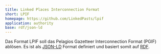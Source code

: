```yaml
---
title: Linked Places Interconnection Format 
short: LPIF
homepage: https://github.com/LinkedPasts/lpif
application: authority
base: rdf/json-ld
---
```


Das Format LPIF soll das Pelagios Gazetteer Interconnection Format (PGIF) ablösen. Es ist als [JSON-LD](rdf/json-ld) Format definiert und basiert somit auf [RDF](rdf).
